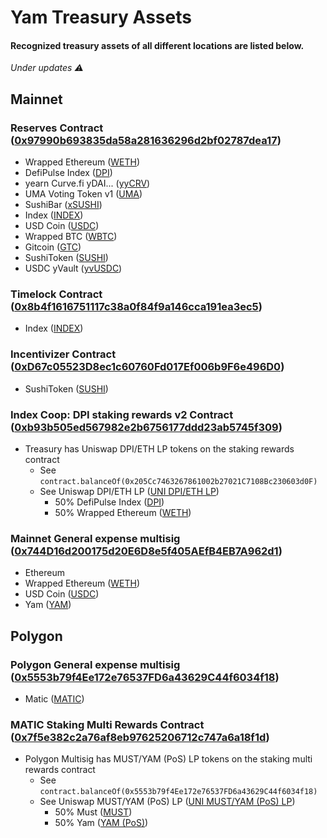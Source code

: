 # Yam Treasury Assets
#### Recognized treasury assets of all different locations are listed below.
_Under updates ⚠️_

## Mainnet
### Reserves Contract ([0x97990b693835da58a281636296d2bf02787dea17](https://etherscan.io/token/0x97990b693835da58a281636296d2bf02787dea17))
- Wrapped Ethereum ([WETH](https://etherscan.io/token/0xc02aaa39b223fe8d0a0e5c4f27ead9083c756cc2))
- DefiPulse Index ([DPI](https://etherscan.io/token/0x1494ca1f11d487c2bbe4543e90080aeba4ba3c2b))
- yearn Curve.fi yDAI... ([yyCRV](https://etherscan.io/token/0x5dbcf33d8c2e976c6b560249878e6f1491bca25c))
- UMA Voting Token v1 ([UMA](https://etherscan.io/token/0x04Fa0d235C4abf4BcF4787aF4CF447DE572eF828))
- SushiBar ([xSUSHI](https://etherscan.io/token/0x8798249c2E607446EfB7Ad49eC89dD1865Ff4272))
- Index ([INDEX](https://etherscan.io/token/0x0954906da0Bf32d5479e25f46056d22f08464cab))
- USD Coin ([USDC](https://etherscan.io/token/0xa0b86991c6218b36c1d19d4a2e9eb0ce3606eb48))
- Wrapped BTC ([WBTC](https://etherscan.io/token/0x2260fac5e5542a773aa44fbcfedf7c193bc2c599))
- Gitcoin ([GTC](https://etherscan.io/token/0xde30da39c46104798bb5aa3fe8b9e0e1f348163f))
- SushiToken ([SUSHI](https://etherscan.io/token/0x6b3595068778dd592e39a122f4f5a5cf09c90fe2))
- USDC yVault ([yvUSDC](https://etherscan.io/token/0xa354f35829ae975e850e23e9615b11da1b3dc4de))

### Timelock Contract ([0x8b4f1616751117c38a0f84f9a146cca191ea3ec5](https://etherscan.io/token/0x8b4f1616751117c38a0f84f9a146cca191ea3ec5))
- Index ([INDEX](https://etherscan.io/token/0x0954906da0Bf32d5479e25f46056d22f08464cab))

### Incentivizer Contract ([0xD67c05523D8ec1c60760Fd017Ef006b9F6e496D0](https://etherscan.io/token/0xD67c05523D8ec1c60760Fd017Ef006b9F6e496D0))
- SushiToken ([SUSHI](https://etherscan.io/token/0x6b3595068778dd592e39a122f4f5a5cf09c90fe2))

### Index Coop: DPI staking rewards v2 Contract ([0xb93b505ed567982e2b6756177ddd23ab5745f309](https://etherscan.io/token/0xb93b505ed567982e2b6756177ddd23ab5745f309))
- Treasury has Uniswap DPI/ETH LP tokens on the staking rewards contract
  - See `contract.balanceOf(0x205Cc7463267861002b27021C7108Bc230603d0F)`
  - See Uniswap DPI/ETH LP ([UNI DPI/ETH LP](https://etherscan.io/token/0x4d5ef58aac27d99935e5b6b4a6778ff292059991))
    - 50% DefiPulse Index ([DPI](https://etherscan.io/token/0x1494ca1f11d487c2bbe4543e90080aeba4ba3c2b))
    - 50% Wrapped Ethereum ([WETH](https://etherscan.io/token/0xc02aaa39b223fe8d0a0e5c4f27ead9083c756cc2))

### Mainnet General expense multisig ([0x744D16d200175d20E6D8e5f405AEfB4EB7A962d1](https://etherscan.io/token/0x744D16d200175d20E6D8e5f405AEfB4EB7A962d1))
- Ethereum
- Wrapped Ethereum ([WETH](https://etherscan.io/token/0xc02aaa39b223fe8d0a0e5c4f27ead9083c756cc2))
- USD Coin ([USDC](https://etherscan.io/token/0xa0b86991c6218b36c1d19d4a2e9eb0ce3606eb48))
- Yam ([YAM](https://etherscan.io/token/0x0AaCfbeC6a24756c20D41914F2caba817C0d8521))


## Polygon
### Polygon General expense multisig ([0x5553b79f4Ee172e76537FD6a43629C44f6034f18](https://polygonscan.com/address/0x5553b79f4Ee172e76537FD6a43629C44f6034f18))
- Matic ([MATIC](https://polygonscan.com/token/0x0000000000000000000000000000000000001010))

### MATIC Staking Multi Rewards Contract ([0x7f5e382c2a76af8eb97625206712c747a6a18f1d](https://polygonscan.com/address/0x7f5e382c2a76af8eb97625206712c747a6a18f1d))
- Polygon Multisig has MUST/YAM (PoS) LP tokens on the staking multi rewards contract
  - See `contract.balanceOf(0x5553b79f4Ee172e76537FD6a43629C44f6034f18)`
  - See Uniswap MUST/YAM (PoS) LP ([UNI MUST/YAM (PoS) LP](https://polygonscan.com/address/0x1866bf35de53730f34c6eca6e04f306ea5403c76))
    - 50% Must ([MUST](https://polygonscan.com/token/0x9c78ee466d6cb57a4d01fd887d2b5dfb2d46288f))
    - 50% Yam ([YAM (PoS)](https://etherscan.io/token/0xb3b681dee0435ecc0a508e40b02b3c9068d618cd))

